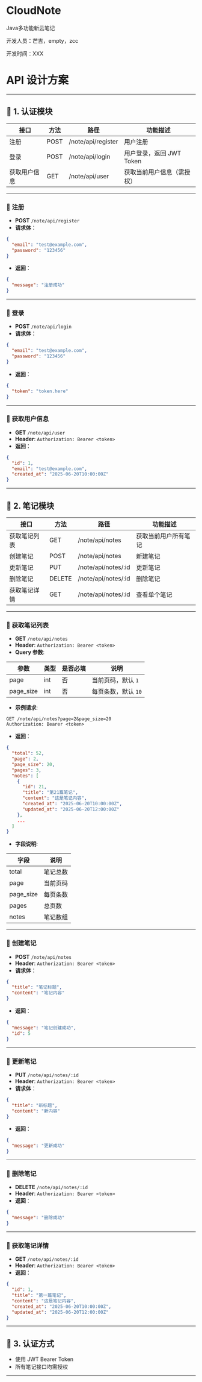 # CloudNote

Java多功能新云笔记

开发人员：芒吉，empty，zcc

开发时间：XXX

# API 设计方案

---

## 🔑 **1. 认证模块**

| 接口         | 方法 | 路径               | 功能描述                   |
| ------------ | ---- | ------------------ | -------------------------- |
| 注册         | POST | /note/api/register | 用户注册                   |
| 登录         | POST | /note/api/login    | 用户登录，返回 JWT Token   |
| 获取用户信息 | GET  | /note/api/user     | 获取当前用户信息（需授权） |

---

### 🔧 **注册**

* **POST** `/note/api/register`
* **请求体**：

```json
{
  "email": "test@example.com",
  "password": "123456"
}
```

* **返回**：

```json
{
  "message": "注册成功"
}
```

---

### 🔧 **登录**

* **POST** `/note/api/login`
* **请求体**：

```json
{
  "email": "test@example.com",
  "password": "123456"
}
```

* **返回**：

```json
{
  "token": "token.here"
}
```

---

### 🔧 **获取用户信息**

* **GET** `/note/api/user`
* **Header**: `Authorization: Bearer <token>`
* **返回**：

```json
{
  "id": 1,
  "email": "test@example.com",
  "created_at": "2025-06-20T10:00:00Z"
}
```

---

## 🔑 **2. 笔记模块**

| 接口         | 方法   | 路径                 | 功能描述             |
| ------------ | ------ | -------------------- | -------------------- |
| 获取笔记列表 | GET    | /note/api/notes      | 获取当前用户所有笔记 |
| 创建笔记     | POST   | /note/api/notes      | 新建笔记             |
| 更新笔记     | PUT    | /note/api/notes/\:id | 更新笔记             |
| 删除笔记     | DELETE | /note/api/notes/\:id | 删除笔记             |
| 获取笔记详情 | GET    | /note/api/notes/\:id | 查看单个笔记         |

---

### 🔧 **获取笔记列表**

* **GET** `/note/api/notes`
* **Header**: `Authorization: Bearer <token>`
* **Query 参数**:

| 参数       | 类型 | 是否必填 | 说明                |
| ---------- | ---- | -------- | ------------------- |
| page       | int  | 否       | 当前页码，默认 `1`  |
| page\_size | int  | 否       | 每页条数，默认 `10` |

* **示例请求**:

```
GET /note/api/notes?page=2&page_size=20
Authorization: Bearer <token>
```

* **返回**：

```json
{
  "total": 52,
  "page": 2,
  "page_size": 20,
  "pages": 3,
  "notes": [
    {
      "id": 21,
      "title": "第21篇笔记",
      "content": "这是笔记内容",
      "created_at": "2025-06-20T10:00:00Z",
      "updated_at": "2025-06-20T12:00:00Z"
    },
    ...
  ]
}
```

* **字段说明**:

| 字段       | 说明     |
| ---------- | -------- |
| total      | 笔记总数 |
| page       | 当前页码 |
| page\_size | 每页条数 |
| pages      | 总页数   |
| notes      | 笔记数组 |

---

### 🔧 **创建笔记**

* **POST** `/note/api/notes`
* **Header**: `Authorization: Bearer <token>`
* **请求体**：

```json
{
  "title": "笔记标题",
  "content": "笔记内容"
}
```

* **返回**：

```json
{
  "message": "笔记创建成功",
  "id": 5
}
```

---

### 🔧 **更新笔记**

* **PUT** `/note/api/notes/:id`
* **Header**: `Authorization: Bearer <token>`
* **请求体**：

```json
{
  "title": "新标题",
  "content": "新内容"
}
```

* **返回**：

```json
{
  "message": "更新成功"
}
```

---

### 🔧 **删除笔记**

* **DELETE** `/note/api/notes/:id`
* **Header**: `Authorization: Bearer <token>`
* **返回**：

```json
{
  "message": "删除成功"
}
```

---

### 🔧 **获取笔记详情**

* **GET** `/note/api/notes/:id`
* **Header**: `Authorization: Bearer <token>`
* **返回**：

```json
{
  "id": 1,
  "title": "第一篇笔记",
  "content": "这是笔记内容",
  "created_at": "2025-06-20T10:00:00Z",
  "updated_at": "2025-06-20T12:00:00Z"
}
```

---

## 🔐 **3. 认证方式**

* 使用 JWT Bearer Token
* 所有笔记接口均需授权

---
